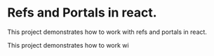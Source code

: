 # Refs and Portals in react.

This project demonstrates how to work with refs and portals in react.

This project demonstrates how to work wi
